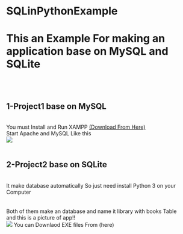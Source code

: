 # SQLinPythonExample <br>
<h1>This an Example For making an application base on MySQL and SQLite</h1><br><br>
<h2>1-Project1 base on MySQL</h2><br>
You must Install and Run XAMPP <a href="https://www.apachefriends.org/">(Download From Here)</a> <br>
Start Apache and MySQL Like this <br>
<img src="https://s6.uupload.ir/files/screenshot_2022-08-23_162515_xvk7.png"> <br><br>
<h2>2-Project2 base on SQLite</h2><br>
It make database automatically So just need install Python 3 on your Computer<br><br><br>
Both of them make an database and name it library with books Table<br>
and this is a picture of app!!<br>
<img src="https://s6.uupload.ir/files/screenshot_2022-08-23_161827_a79r.png">
You can Downlaod EXE files From (here)
